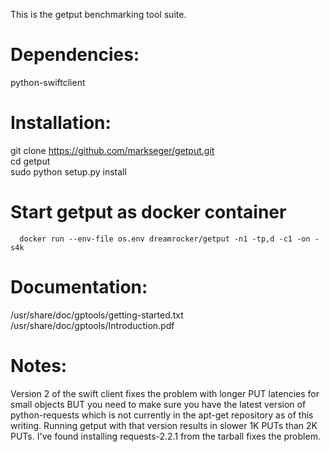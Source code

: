 This is the getput benchmarking tool suite.

# Dependencies:

python-swiftclient

# Installation:

git clone https://github.com/markseger/getput.git
<BR>cd getput
<BR>sudo python setup.py install

# Start getput as docker container
```
  docker run --env-file os.env dreamrocker/getput -n1 -tp,d -c1 -on -s4k
```
# Documentation:

/usr/share/doc/gptools/getting-started.txt
<BR>/usr/share/doc/gptools/Introduction.pdf

# Notes:

Version 2 of the swift client fixes the problem with longer PUT latencies
for small objects BUT you need to make sure you have the latest version
of python-requests which is not currently in the apt-get repository as of
this writing.  Running getput with that version results in slower 1K PUTs
than 2K PUTs.  I've found installing requests-2.2.1 from the tarball fixes
the problem.
